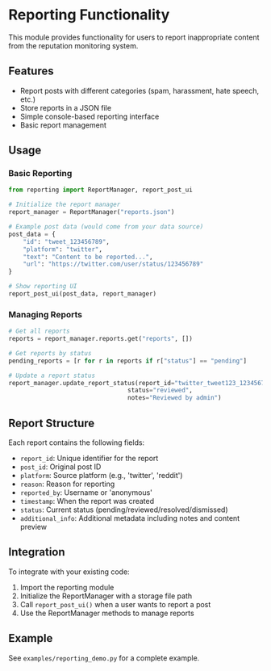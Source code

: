 # Reporting Functionality

This module provides functionality for users to report inappropriate content from the reputation monitoring system.

## Features

- Report posts with different categories (spam, harassment, hate speech, etc.)
- Store reports in a JSON file
- Simple console-based reporting interface
- Basic report management

## Usage

### Basic Reporting

```python
from reporting import ReportManager, report_post_ui

# Initialize the report manager
report_manager = ReportManager("reports.json")

# Example post data (would come from your data source)
post_data = {
    "id": "tweet_123456789",
    "platform": "twitter",
    "text": "Content to be reported...",
    "url": "https://twitter.com/user/status/123456789"
}

# Show reporting UI
report_post_ui(post_data, report_manager)
```

### Managing Reports

```python
# Get all reports
reports = report_manager.reports.get("reports", [])

# Get reports by status
pending_reports = [r for r in reports if r["status"] == "pending"]

# Update a report status
report_manager.update_report_status(report_id="twitter_tweet123_1234567890", 
                                 status="reviewed", 
                                 notes="Reviewed by admin")
```

## Report Structure

Each report contains the following fields:

- `report_id`: Unique identifier for the report
- `post_id`: Original post ID
- `platform`: Source platform (e.g., 'twitter', 'reddit')
- `reason`: Reason for reporting
- `reported_by`: Username or 'anonymous'
- `timestamp`: When the report was created
- `status`: Current status (pending/reviewed/resolved/dismissed)
- `additional_info`: Additional metadata including notes and content preview

## Integration

To integrate with your existing code:

1. Import the reporting module
2. Initialize the ReportManager with a storage file path
3. Call `report_post_ui()` when a user wants to report a post
4. Use the ReportManager methods to manage reports

## Example

See `examples/reporting_demo.py` for a complete example.
